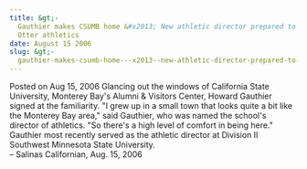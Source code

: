 ```yaml
---
title: &gt;-
  Gauthier makes CSUMB home &#x2013; New athletic director prepared to elevate
  Otter athletics
date: August 15 2006
slug: &gt;-
  gauthier-makes-csumb-home---x2013--new-athletic-director-prepared-to-elevate-otter-athletics
---
```





<span class="date">Posted on Aug 15, 2006    </span>
Glancing out the windows of California State University, Monterey
Bay&apos;s Alumni &amp; Visitors Center, Howard Gauthier signed at the
familiarity. &quot;I grew up in a small town that looks quite a bit like
the Monterey Bay area,&quot; said Gauthier, who was named the school&apos;s
director of athletics. &quot;So there&apos;s a high level of comfort in being
here.&quot; Gauthier most recently served as the athletic director at
Division II Southwest Minnesota State University.<br>
&#x2013; Salinas Californian, Aug. 15, 2006<br/></br>




